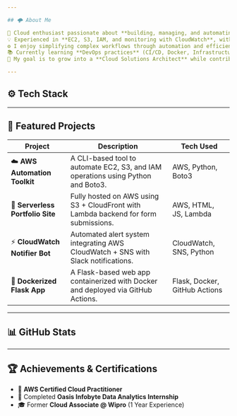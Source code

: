 ```yaml
---

## 🌩️ About Me

🌟 Cloud enthusiast passionate about **building, managing, and automating scalable AWS infrastructures**.
💡 Experienced in **EC2, S3, IAM, and monitoring with CloudWatch**, with a strong foundation in **Linux and Python scripting**.
⚙️ I enjoy simplifying complex workflows through automation and efficient architecture design.
📚 Currently learning **DevOps practices** (CI/CD, Docker, Infrastructure as Code).
🎯 My goal is to grow into a **Cloud Solutions Architect** while contributing to impactful open-source projects.

---
```


## ⚙️ Tech Stack

---

## 🚀 Featured Projects

| Project                          | Description                                                                         | Tech Used                     |
| -------------------------------- | ----------------------------------------------------------------------------------- | ----------------------------- |
| ☁️ **AWS Automation Toolkit**    | A CLI-based tool to automate EC2, S3, and IAM operations using Python and Boto3.    | AWS, Python, Boto3            |
| 🧭 **Serverless Portfolio Site** | Fully hosted on AWS using S3 + CloudFront with Lambda backend for form submissions. | AWS, HTML, JS, Lambda         |
| ⚡ **CloudWatch Notifier Bot**    | Automated alert system integrating AWS CloudWatch + SNS with Slack notifications.   | CloudWatch, SNS, Python       |
| 🐳 **Dockerized Flask App**      | A Flask-based web app containerized with Docker and deployed via GitHub Actions.    | Flask, Docker, GitHub Actions |

---

## 📊 GitHub Stats

---

## 🏆 Achievements & Certifications

* 🥇 **AWS Certified Cloud Practitioner**
* 🧠 Completed **Oasis Infobyte Data Analytics Internship**
* 🎓 Former **Cloud Associate @ Wipro** (1 Year Experience)

